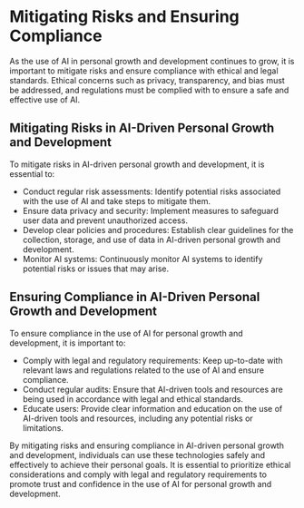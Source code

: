 Mitigating Risks and Ensuring Compliance
==========================================================================================================================

As the use of AI in personal growth and development continues to grow, it is important to mitigate risks and ensure compliance with ethical and legal standards. Ethical concerns such as privacy, transparency, and bias must be addressed, and regulations must be complied with to ensure a safe and effective use of AI.

Mitigating Risks in AI-Driven Personal Growth and Development
-------------------------------------------------------------

To mitigate risks in AI-driven personal growth and development, it is essential to:

* Conduct regular risk assessments: Identify potential risks associated with the use of AI and take steps to mitigate them.
* Ensure data privacy and security: Implement measures to safeguard user data and prevent unauthorized access.
* Develop clear policies and procedures: Establish clear guidelines for the collection, storage, and use of data in AI-driven personal growth and development.
* Monitor AI systems: Continuously monitor AI systems to identify potential risks or issues that may arise.

Ensuring Compliance in AI-Driven Personal Growth and Development
----------------------------------------------------------------

To ensure compliance in the use of AI for personal growth and development, it is important to:

* Comply with legal and regulatory requirements: Keep up-to-date with relevant laws and regulations related to the use of AI and ensure compliance.
* Conduct regular audits: Ensure that AI-driven tools and resources are being used in accordance with legal and ethical standards.
* Educate users: Provide clear information and education on the use of AI-driven tools and resources, including any potential risks or limitations.

By mitigating risks and ensuring compliance in AI-driven personal growth and development, individuals can use these technologies safely and effectively to achieve their personal goals. It is essential to prioritize ethical considerations and comply with legal and regulatory requirements to promote trust and confidence in the use of AI for personal growth and development.
